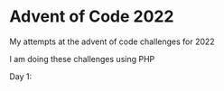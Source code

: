# Advent of Code 2022

My attempts at the advent of code challenges for 2022

I am doing these challenges using PHP

Day 1:
